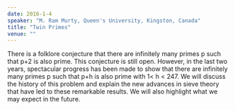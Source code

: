 ```yaml
---
date: 2016-1-4
speaker: "M. Ram Murty, Queen's University, Kingston, Canada"
title: "Twin Primes"
venue: ""
---
```

There is a folklore conjecture that there are infinitely
many primes p such that p+2 is also prime.
This conjecture is still open.  However, in the last two years,
spectacular progress has been made to show that there are
infinitely many primes p such that p+h is also prime with
1< h < 247.  We will discuss the history of this problem
and explain the new advances in sieve theory that have led
to these remarkable results.  We will also highlight what we may
expect in the future.
